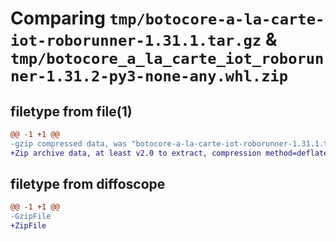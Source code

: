 # Comparing `tmp/botocore-a-la-carte-iot-roborunner-1.31.1.tar.gz` & `tmp/botocore_a_la_carte_iot_roborunner-1.31.2-py3-none-any.whl.zip`

## filetype from file(1)

```diff
@@ -1 +1 @@
-gzip compressed data, was "botocore-a-la-carte-iot-roborunner-1.31.1.tar", last modified: Sat Jul  8 01:42:20 2023, max compression
+Zip archive data, at least v2.0 to extract, compression method=deflate
```

## filetype from diffoscope

```diff
@@ -1 +1 @@
-GzipFile
+ZipFile
```

